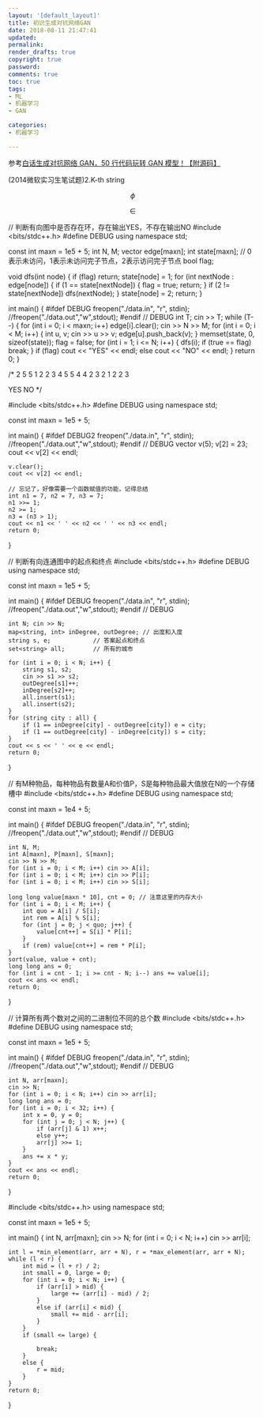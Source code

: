 ```yaml
---
layout: '[default_layout]'   
title: 初识生成对抗网络GAN         
date: 2018-08-11 21:47:41  
updated: 
permalink: 
render_drafts: true
copyright: true
password: 
comments: true
toc: true                  
tags:                        
- ML
- 机器学习
- GAN

categories:                  
- 机器学习

---
```

参考[白话生成对抗网络 GAN，50 行代码玩转 GAN 模型！【附源码】](https://mp.weixin.qq.com/s?__biz=MzIwOTc2MTUyMg==&mid=2247484810&idx=1&sn=dcd5c526aa4157f7520c2d02589989ec&chksm=976fa017a0182901fff00ff5554d8105765a62a8d312b8486a30388fe3b6aa8dac9a0fd7640c&mpshare=1&scene=23&srcid=07238xlzpZ7uyCMDAhQremxo#rd)
<!--more-->

(2014微软实习生笔试题)2.K-th string 

<script type="text/javascript" src="http://cdn.mathjax.org/mathjax/latest/MathJax.js?config=default"></script>
$$\phi$$

$$\in$$



// 判断有向图中是否存在环，存在输出YES，不存在输出NO
#include <bits/stdc++.h>
#define DEBUG
using namespace std;
 
const int maxn = 1e5 + 5;
int N, M;
vector<int> edge[maxn];
int state[maxn]; // 0表示未访问，1表示未访问完子节点，2表示访问完子节点
bool flag;
 
void dfs(int node)
{
    if (flag) return;
    state[node] = 1;
    for (int nextNode : edge[node]) {
        if (1 == state[nextNode]) {
            flag = true;
            return;
        }
        if (2 != state[nextNode]) dfs(nextNode);
    }
    state[node] = 2;
    return;
}
 
int main()
{
    #ifdef DEBUG
        freopen("./data.in", "r", stdin);
        //freopen("./data.out","w",stdout);
    #endif // DEBUG
    int T; cin >> T;
    while (T--) {
        for (int i = 0; i < maxn; i++) edge[i].clear();
        cin >> N >> M;
        for (int i = 0; i < M; i++) {
            int u, v;
            cin >> u >> v;
            edge[u].push_back(v);
        }
        memset(state, 0, sizeof(state));
        flag = false;
        for (int i = 1; i <= N; i++) {
            dfs(i);
            if (true == flag) break;
        }
        if (flag) cout << "YES" << endl;
        else cout << "NO" << endl;
    }
    return 0;
}
 
/*
2
5 5
1 2
2 3
4 5
5 4
4 2
3 2
1 2
2 3
 
YES
NO
*/
 
 
#include <bits/stdc++.h>
#define DEBUG
using namespace std;
 
const int maxn = 1e5 + 5;
 
int main()
{
    #ifdef DEBUG2
        freopen("./data.in", "r", stdin);
        //freopen("./data.out","w",stdout);
    #endif // DEBUG
    vector<int> v(5);
    v[2] = 23;
    cout << v[2] << endl;
 
    v.clear();
    cout << v[2] << endl;
 
    // 忘记了，好像需要一个函数赋值的功能，记得总结
    int n1 = 7, n2 = 7, n3 = 7;
    n1 >>= 1;
    n2 >= 1;
    n3 = (n3 > 1);
    cout << n1 << ' ' << n2 << ' ' << n3 << endl;
    return 0;
}
 
// 判断有向连通图中的起点和终点
#include <bits/stdc++.h>
#define DEBUG
using namespace std;
 
const int maxn = 1e5 + 5;
 
int main()
{
    #ifdef DEBUG
        freopen("./data.in", "r", stdin);
        //freopen("./data.out","w",stdout);
    #endif // DEBUG
 
    int N; cin >> N;
    map<string, int> inDegree, outDegree; // 出度和入度
    string s, e;            // 答案起点和终点
    set<string> all;        // 所有的城市
 
    for (int i = 0; i < N; i++) {
        string s1, s2;
        cin >> s1 >> s2;
        outDegree[s1]++;
        inDegree[s2]++;
        all.insert(s1);
        all.insert(s2);
    }
    for (string city : all) {
        if (1 == inDegree[city] - outDegree[city]) e = city;
        if (1 == outDegree[city] - inDegree[city]) s = city;
    }
    cout << s << ' ' << e << endl;
    return 0;
}
 
 
// 有M种物品，每种物品有数量A和价值P，S是每种物品最大值放在N的一个存储槽中
#include <bits/stdc++.h>
#define DEBUG
using namespace std;
 
const int maxn = 1e4 + 5;
 
int main()
{
    #ifdef DEBUG
        freopen("./data.in", "r", stdin);
        //freopen("./data.out","w",stdout);
    #endif // DEBUG
 
    int N, M;
    int A[maxn], P[maxn], S[maxn];
    cin >> N >> M;
    for (int i = 0; i < M; i++) cin >> A[i];
    for (int i = 0; i < M; i++) cin >> P[i];
    for (int i = 0; i < M; i++) cin >> S[i];
 
    long long value[maxn * 10], cnt = 0; // 注意这里的内存大小
    for (int i = 0; i < M; i++) {
        int quo = A[i] / S[i];
        int rem = A[i] % S[i];
        for (int j = 0; j < quo; j++) {
            value[cnt++] = S[i] * P[i];
        }
        if (rem) value[cnt++] = rem * P[i];
    }
    sort(value, value + cnt);
    long long ans = 0;
    for (int i = cnt - 1; i >= cnt - N; i--) ans += value[i];
    cout << ans << endl;
    return 0;
}
 
 
// 计算所有两个数对之间的二进制位不同的总个数
#include <bits/stdc++.h>
#define DEBUG
using namespace std;
 
const int maxn = 1e5 + 5;
 
int main()
{
    #ifdef DEBUG
        freopen("./data.in", "r", stdin);
        //freopen("./data.out","w",stdout);
    #endif // DEBUG
 
    int N, arr[maxn];
    cin >> N;
    for (int i = 0; i < N; i++) cin >> arr[i];
    long long ans = 0;
    for (int i = 0; i < 32; i++) {
        int x = 0, y = 0;
        for (int j = 0; j < N; j++) {
            if (arr[j] & 1) x++;
            else y++;
            arr[j] >>= 1;
        }
        ans += x * y;
    }
    cout << ans << endl;
    return 0;
}
 
 
#include <bits/stdc++.h>
using namespace std;
 
const int maxn = 1e5 + 5;
 
int main()
{
    int N, arr[maxn];
    cin >> N;
    for (int i = 0; i < N; i++) cin >> arr[i];
 
    int l = *min_element(arr, arr + N), r = *max_element(arr, arr + N);
    while (l < r) {
        int mid = (l + r) / 2;
        int small = 0, large = 0;
        for (int i = 0; i < N; i++) {
            if (arr[i] > mid) {
                large += (arr[i] - mid) / 2;
            }
            else if (arr[i] < mid) {
                small += mid - arr[i];
            }
        }
        if (small <= large) {
 
            break;
        }
        else {
            r = mid;
        }
    }
    return 0;
}








